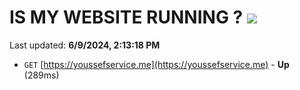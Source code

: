 # IS MY WEBSITE RUNNING ? [![](https://img.shields.io/static/v1?label=Sponsor&message=%E2%9D%A4&logo=GitHub&color=%23fe8e86)](https://github.com/sponsors/Youssef-Lehmam)

Last updated: **6/9/2024, 2:13:18 PM**

- `GET` [https://youssefservice.me](https://youssefservice.me) - **Up** (289ms)
